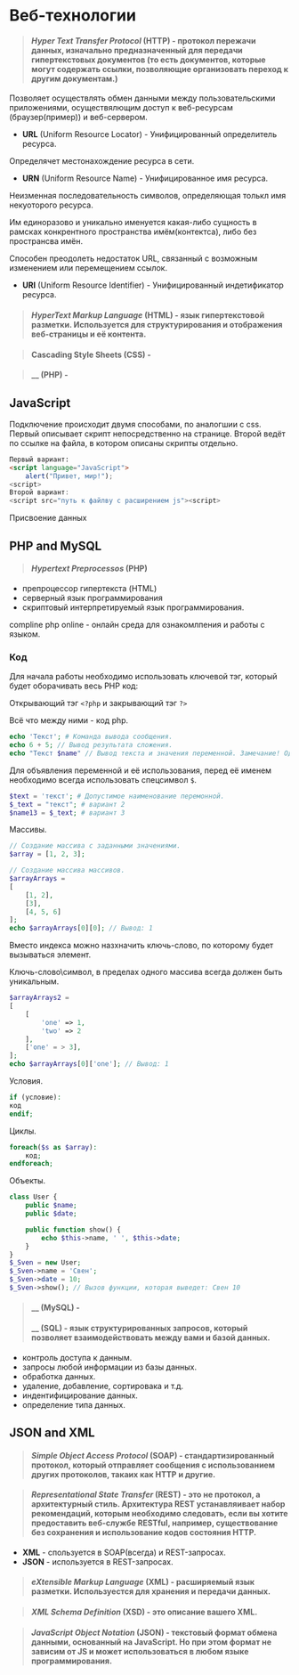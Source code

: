 # Веб-технологии

> #### _Hyper Text Transfer Protocol_ (HTTP) - протокол пережачи данных, изначально предназначенный для передачи гипертекстовых документов (то есть документов, которые могут содержать ссылки, позволяющие организовать переход к другим документам.)

Позволяет осуществлять обмен данными между пользовательскими приложениями, осуществялющим доступ к веб-ресурсам (браузер(пример)) и веб-сервером.

* __URL__ (Uniform Resource Locator) - Унифицированный определитель ресурса. 

Определячет местонахождение ресурса в сети.
* __URN__ (Uniform Resource Name) - Унифицированное имя ресурса.

Неизменная последовательность символов, определяющая толькл имя некуоторого ресурса.

Им единоразово и уникально именуется какая-либо сущность в рамсках конкрентного пространства имём(контектса), либо без пространсва имён.

Способен преодолеть недостаток URL, связанный с возможным изменением или перемещением  ссылок.
* __URI__ (Uniform Resource Identifier) - Унифицированный индетификатор ресурса.

> #### _HyperText Markup Language_ (HTML) - язык гипертекстовой разметки. Используется для структурирования и отображения веб-страницы и её контента.

> #### Cascading Style Sheets (CSS) - 

> #### __ (PHP) -

## JavaScript
Подключение происходит двумя способами, по аналогшии с css.
Первый описывает скрипт непосредственно на странице.
Второй ведёт по ссылке на файла, в котором описаны скрипты отдельно.

```html
Первый вариант:
<script language="JavaScript">
    alert("Привет, мир!");
<script>
Второй вариант:
<script src="путь к файлву с расширением js"><script>
```

Присвоение данных 
## PHP and MySQL

> #### _Hypertext Preprocessos_ (PHP)
 * препроцессор гипертекста (HTML)
 * серверный язык программирования
 * скриптовый интерпретируемый язык программирования. 

compline php online - онлайн среда для ознакомлпения и работы с языком.

### Код

Для начала работы необходимо использовать ключевой тэг, который будет оборачивать весь PHP код: 

Открывающий тэг `<?php` и закрывающий тэг  `?>`

Всё что между ними - код php.

```PHP
echo 'Текст'; # Команда вывода сообщения.
echo 6 + 5; // Вывод результата сложения.
echo "Текст $name" // Вывод текста и значения переменной. Замечание! Одинарные кавычки превращают всё в текст. Для вывода значения переменной использовать толькол двойные кавычки.
```

Для объявления переменной и её использования, перед её именем необходимо всегда использовать спецсимвол `$`.
```PHP
$text = 'текст'; # Допустимое наименование перемонной.
$_text = "текст"; # вариант 2
$name13 = $_text; # вариант 3
```
Массивы.
```php
// Создание массива с заданными значениями.
$array = [1, 2, 3]; 

// Создание массива массивов.
$arrayArrays =
[
    [1, 2],
    [3],
    [4, 5, 6]
]; 
echo $arrayArrays[0][0]; // Вывод: 1
```
Вместо индекса можно назхначить ключь-слово, по которому будет вызываться элемент. 

Ключь-слово\символ, в пределах одного массива всегда должен быть уникальным.
```php
$arrayArrays2 =
[
    [
        'one' => 1, 
        'two' => 2
    ],
    ['one' = > 3],
];
echo $arrayArrays[0]['one']; // Вывод: 1
```

Условия.

```php
if (условие):
код
endif;
```
Циклы.

```php
foreach($s as $array):
    код;
endforeach;
```



Объекты.
```php
class User {
    public $name;
    public $date;

    public function show() {
        echo $this->name, ' ', $this->date;
    }
}
$_Sven = new User;
$_Sven->name = 'Свен';
$_Sven->date = 10;
$_Sven->show(); // Вызов функции, которая выведет: Свен 10

```

> #### __ (MySQL) -
> #### __ (SQL) - язык структурированных запросов, который позволяет взаимодействовать между вами и базой данных.
* контроль доступа к данным.
* запросы любой информации из базы данных.
* обработка данных.
* удаление, добавление, сортировака и т.д.
* индентифицирование данных.
* определение типа данных.

## JSON and XML

> #### _Simple Object Access Protocol_ (SOAP) - стандартизированный протокол, который отправляет сообщения с использованием других протоколов, такаих как HTTP и другие.

> #### _Representational State Transfer_ (REST) - это не протокол, а архитектурный стиль. Архитектура REST устанавляивает набор рекомендаций, которым необходимо следовать, если вы хотите предоставить веб-службе RESTful, например, существование без сохранения и использование кодов состояния HTTP. 

* __XML__ - спользуется в SOAP(всегда) и REST-запросах.
* __JSON__ - используется в REST-запросах.

> #### _eXtensible Markup Language_ (XML) - расширяемый язык разметки. Используестся для хранения и передачи данных.

> #### _XML Schema Definition_ (XSD) - это описание  вашего XML.

> #### _JavaScript Object Notation_ (JSON) - текстовый формат обмена данными, основанный на JavaScript. Но при этом формат не зависим от JS и может использоваться в любом языке программирования.